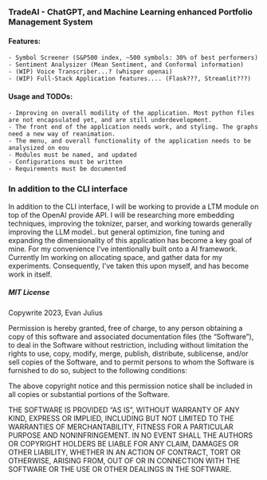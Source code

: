 ### TradeAI - ChatGPT, and Machine Learning enhanced Portfolio Management System

#### Features:
    - Symbol Screener (S&P500 index, ~500 symbols: 30% of best performers) 
    - Sentiment Analysizer (Mean Sentiment, and Conformal information)
    - (WIP) Voice Transcriber...? (whisper openai)
    - (WIP) Full-Stack Application features.... (Flask???, Streamlit???)

#### Usage and TODOs:
    - Improving on overall modility of the application. Most python files are not encapsulated yet, and are still underdevelopment. 
    - The front end of the application needs work, and styling. The graphs need a new way of reanimation.
    - The menu, and overall functionality of the application needs to be analysized on eou
    - Modules must be named, and updated
    - Configurations must be written
    - Requirements must be documented
    


### In addition to the CLI interface 

In addition to the CLI interface, I will be working to provide a LTM module on top of the OpenAI provide API. I will be researching more embedding techniques, improving the toknizer, parser, and working towards generally improving the LLM model.. but general optimizion, fine tuning and expanding the dimensionality of this application has become a key goal of mine. For my convenience I've intentionally built onto a AI framework. Currently Im working on allocating space, and gather data for my experiments. Consequently, I've taken this upon myself, and has become work in itself.


##### MIT License
Copywrite 2023, Evan Julius

Permission is hereby granted, free of charge, to any person obtaining a copy of this software and associated documentation files (the “Software”), to deal in the Software without restriction, including without limitation the rights to use, copy, modify, merge, publish, distribute, sublicense, and/or sell copies of the Software, and to permit persons to whom the Software is furnished to do so, subject to the following conditions:

The above copyright notice and this permission notice shall be included in all copies or substantial portions of the Software.

THE SOFTWARE IS PROVIDED “AS IS”, WITHOUT WARRANTY OF ANY KIND, EXPRESS OR IMPLIED, INCLUDING BUT NOT LIMITED TO THE WARRANTIES OF MERCHANTABILITY, FITNESS FOR A PARTICULAR PURPOSE AND NONINFRINGEMENT. IN NO EVENT SHALL THE AUTHORS OR COPYRIGHT HOLDERS BE LIABLE FOR ANY CLAIM, DAMAGES OR OTHER LIABILITY, WHETHER IN AN ACTION OF CONTRACT, TORT OR OTHERWISE, ARISING FROM, OUT OF OR IN CONNECTION WITH THE SOFTWARE OR THE USE OR OTHER DEALINGS IN THE SOFTWARE.
